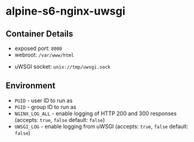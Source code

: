 # alpine-s6-nginx-uwsgi

## Container Details

* exposed port: `8080`
* webroot: `/var/www/html`
- uWSGI socket: `unix://tmp/uwsgi.sock`

## Environment

* `PUID`          - user ID to run as
* `PGID`          - group ID to run as
* `NGINX_LOG_ALL` - enable logging of HTTP 200 and 300 responses (accepts: `true`, `false` default: `false`)
* `UWSGI_LOG`     - enable logging from uWSGI (accepts: `true`, `false` default: `false`)
